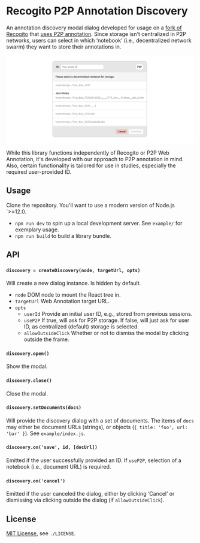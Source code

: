 # Recogito P2P Annotation Discovery

An annotation discovery modal dialog developed for usage on a [fork of Recogito](https://github.com/falafeljan/recogito2-p2p) that [uses P2P annotation](https://github.com/falafeljan/from-me-to-you). Since storage isn't centralized in P2P networks, users can select in which ‘notebook’ (i.e., decentralized network swarm) they want to store their annotations in.

![Example dialog](./modal.png)

While this library functions independently of Recogito or P2P Web Annotation, it's developed with our approach to P2P annotation in mind. Also, certain functionality is tailored for use in studies, especially the required user-provided ID.

## Usage

Clone the repository. You'll want to use a modern version of Node.js `>=12.0.

- `npm run dev` to spin up a local development server. See `example/` for exemplary usage.
- `npm run build` to build a library bundle.

## API

#### `discovery = createDiscovery(node, targetUrl, opts)`

Will create a new dialog instance. Is hidden by default.

- `node` DOM node to mount the React tree in.
- `targetUrl` Web Annotation target URL.
- `opts`
  - `userId` Provide an initial user ID, e.g., stored from previous sessions.
  - `useP2P` If true, will ask for P2P storage. If false, will just ask for user ID, as centralized (default) storage is selected.
  - `allowOutsideClick` Whether or not to dismiss the modal by clicking outside the frame.

#### `discovery.open()`

Show the modal.

#### `discovery.close()`

Close the modal.

#### `discovery.setDocuments(docs)`

Will provide the discovery dialog with a set of documents. The items of `docs` may either be document URLs (strings), or objects (`{ title: 'foo', url: 'bar' }`). See `example/index.js`.

#### `discovery.on('save', id, [docUrl])`

Emitted if the user successfully provided an ID. If `useP2P`, selection of a notebook (i.e., document URL) is required.

#### `discovery.on('cancel')`

Emitted if the user canceled the dialog, either by clicking ‘Cancel’ or dismissing via clicking outside the dialog (if `allowOutsideClick`).

## License

[MIT License](/LICENSE), see `./LICENSE`.
